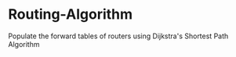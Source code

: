 # Routing-Algorithm

Populate the forward tables of routers using Dijkstra's Shortest Path Algorithm
